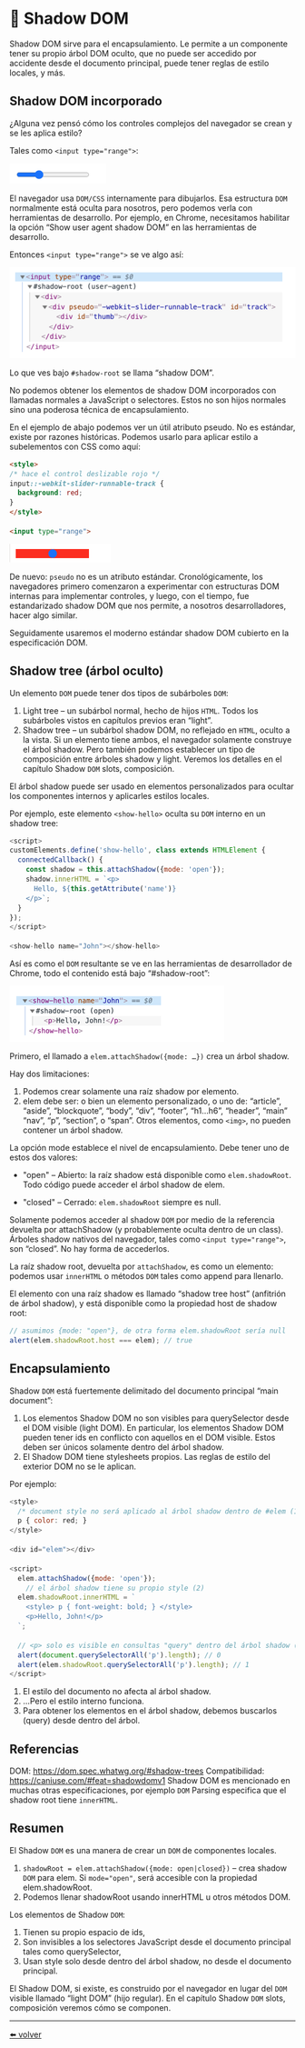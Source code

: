 # 📖 Shadow DOM

Shadow DOM sirve para el encapsulamiento. Le permite a un componente tener su propio árbol DOM oculto, que no puede ser accedido por accidente desde el documento principal, puede tener reglas de estilo locales, y más.

## Shadow DOM incorporado

¿Alguna vez pensó cómo los controles complejos del navegador se crean y se les aplica estilo?

Tales como `<input type="range">`:

![image_01](https://github.com/VictorHugoAguilar/javascript-interview-questions-explained/blob/main/theory-web-components/shadow-dom/img/shadow-dom_image_01.png?raw=true)

El navegador usa `DOM/CSS` internamente para dibujarlos. Esa estructura `DOM` normalmente está oculta para nosotros, pero podemos verla con herramientas de desarrollo. Por ejemplo, en Chrome, necesitamos habilitar la opción “Show user agent shadow DOM” en las herramientas de desarrollo.

Entonces `<input type="range">` se ve algo así:

![image_02](https://github.com/VictorHugoAguilar/javascript-interview-questions-explained/blob/main/theory-web-components/shadow-dom/img/shadow-dom_image_02.png?raw=true)

Lo que ves bajo `#shadow-root` se llama “shadow DOM”.

No podemos obtener los elementos de shadow DOM incorporados con llamadas normales a JavaScript o selectores. Estos no son hijos normales sino una poderosa técnica de encapsulamiento.

En el ejemplo de abajo podemos ver un útil atributo pseudo. No es estándar, existe por razones históricas. Podemos usarlo para aplicar estilo a subelementos con CSS como aquí:

````html
<style>
/* hace el control deslizable rojo */
input::-webkit-slider-runnable-track {
  background: red;
}
</style>

<input type="range">
````

![image_03](https://github.com/VictorHugoAguilar/javascript-interview-questions-explained/blob/main/theory-web-components/shadow-dom/img/shadow-dom_image_03.png?raw=true)

De nuevo: `pseudo` no es un atributo estándar. Cronológicamente, los navegadores primero comenzaron a experimentar con estructuras DOM internas para implementar controles, y luego, con el tiempo, fue estandarizado shadow DOM que nos permite, a nosotros desarrolladores, hacer algo similar.

Seguidamente usaremos el moderno estándar shadow DOM cubierto en la especificación DOM.

## Shadow tree (árbol oculto)

Un elemento `DOM` puede tener dos tipos de subárboles `DOM`:

1.  Light tree – un subárbol normal, hecho de hijos `HTML`. Todos los subárboles vistos en capítulos previos eran “light”.
2.  Shadow tree – un subárbol shadow DOM, no reflejado en `HTML`, oculto a la vista.
Si un elemento tiene ambos, el navegador solamente construye el árbol shadow. Pero también podemos establecer un tipo de composición entre árboles shadow y light. Veremos los detalles en el capítulo Shadow `DOM` slots, composición.

El árbol shadow puede ser usado en elementos personalizados para ocultar los componentes internos y aplicarles estilos locales.

Por ejemplo, este elemento `<show-hello>` oculta su `DOM` interno en un shadow tree:

````js
<script>
customElements.define('show-hello', class extends HTMLElement {
  connectedCallback() {
    const shadow = this.attachShadow({mode: 'open'});
    shadow.innerHTML = `<p>
      Hello, ${this.getAttribute('name')}
    </p>`;
  }
});
</script>

<show-hello name="John"></show-hello>
````

Así es como el `DOM` resultante se ve en las herramientas de desarrollador de Chrome, todo el contenido está bajo “#shadow-root”:

![image_04](https://github.com/VictorHugoAguilar/javascript-interview-questions-explained/blob/main/theory-web-components/shadow-dom/img/shadow-dom_image_04.png?raw=true)

Primero, el llamado a `elem.attachShadow({mode: …})` crea un árbol shadow.

Hay dos limitaciones:

1.  Podemos crear solamente una raíz shadow por elemento.
2.  elem debe ser: o bien un elemento personalizado, o uno de: “article”, “aside”, “blockquote”, “body”, “div”, “footer”, “h1…h6”, “header”, “main” “nav”, “p”, “section”, o “span”. Otros elementos, como `<img>`, no pueden contener un árbol shadow.

La opción mode establece el nivel de encapsulamiento. Debe tener uno de estos dos valores:

- "open" – Abierto: la raíz shadow está disponible como `elem.shadowRoot`.
Todo código puede acceder el árbol shadow de elem.

- "closed" – Cerrado: `elem.shadowRoot` siempre es null.

Solamente podemos acceder al shadow `DOM` por medio de la referencia devuelta por attachShadow (y probablemente oculta dentro de un class). Árboles shadow nativos del navegador, tales como `<input type="range">`, son “closed”. No hay forma de accederlos.

La raíz shadow root, devuelta por `attachShadow`, es como un elemento: podemos usar `innerHTML` o métodos `DOM` tales como append para llenarlo.

El elemento con una raíz shadow es llamado “shadow tree host” (anfitrión de árbol shadow), y está disponible como la propiedad host de shadow root:

````js
// asumimos {mode: "open"}, de otra forma elem.shadowRoot sería null
alert(elem.shadowRoot.host === elem); // true
````

## Encapsulamiento

Shadow `DOM` está fuertemente delimitado del documento principal “main document”:

1.  Los elementos Shadow DOM no son visibles para querySelector desde el DOM visible (light DOM). En particular, los elementos Shadow DOM pueden tener ids en conflicto con aquellos en el DOM visible. Estos deben ser únicos solamente dentro del árbol shadow.
2.  El Shadow DOM tiene stylesheets propios. Las reglas de estilo del exterior DOM no se le aplican.

Por ejemplo:

````js
<style>
  /* document style no será aplicado al árbol shadow dentro de #elem (1) */
  p { color: red; }
</style>

<div id="elem"></div>

<script>
  elem.attachShadow({mode: 'open'});
    // el árbol shadow tiene su propio style (2)
  elem.shadowRoot.innerHTML = `
    <style> p { font-weight: bold; } </style>
    <p>Hello, John!</p>
  `;

  // <p> solo es visible en consultas "query" dentro del árbol shadow (3)
  alert(document.querySelectorAll('p').length); // 0
  alert(elem.shadowRoot.querySelectorAll('p').length); // 1
</script>
````

1.  El estilo del documento no afecta al árbol shadow.
2.  …Pero el estilo interno funciona.
3.  Para obtener los elementos en el árbol shadow, debemos buscarlos (query) desde dentro del árbol.

## Referencias

DOM: https://dom.spec.whatwg.org/#shadow-trees
Compatibilidad: https://caniuse.com/#feat=shadowdomv1
Shadow DOM es mencionado en muchas otras especificaciones, por ejemplo `DOM` Parsing especifica que el shadow root tiene `innerHTML`.

## Resumen

El Shadow `DOM` es una manera de crear un `DOM` de componentes locales.

1.  `shadowRoot = elem.attachShadow({mode: open|closed})` – crea shadow `DOM` para elem. Si `mode="open"`, será accesible con la propiedad elem.shadowRoot.
2.  Podemos llenar shadowRoot usando innerHTML u otros métodos DOM.

Los elementos de Shadow `DOM`:

1.  Tienen su propio espacio de ids,
2.  Son invisibles a los selectores JavaScript desde el documento principal tales como querySelector,
3.  Usan style solo desde dentro del árbol shadow, no desde el documento principal.

El Shadow DOM, si existe, es construido por el navegador en lugar del `DOM` visible llamado “light DOM” (hijo regular). En el capítulo Shadow `DOM` slots, composición veremos cómo se componen.  

---
[⬅️ volver](https://github.com/VictorHugoAguilar/javascript-interview-questions-explained/blob/main/theory-web-components/readme.md)
